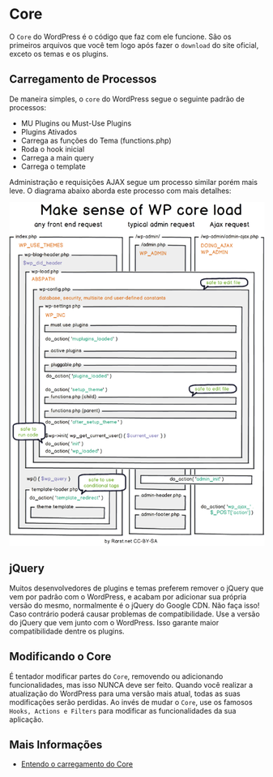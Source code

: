 # Core

O `Core` do WordPress é o código que faz com ele funcione. São os primeiros arquivos que você tem logo após fazer o `download` do site oficial, exceto os temas e os plugins.

## Carregamento de Processos

De maneira simples, o `core` do WordPress segue o seguinte padrão de processos:

 - MU Plugins ou Must-Use Plugins
 - Plugins Ativados
 - Carrega as funções do Tema (functions.php)
 - Roda o hook inicial
 - Carrega a main query
 - Carrega o template

Administração e requisições AJAX segue um processo similar porém mais leve. O diagrama abaixo aborda este processo com mais detalhes:

[![Carregando o Core do WordPress](../assets/wordpress_core_load.png)](../assets/wordpress_core_load.png)

## jQuery

Muitos desenvolvedores de plugins e temas preferem remover o jQuery que vem por padrão com o WordPress, e acabam por adicionar sua própria versão do mesmo, normalmente é o jQuery do Google CDN. Não faça isso! Caso contrário poderá causar problemas de compatibilidade. Use a versão do jQuery que vem junto com o WordPress. Isso garante maior compatibilidade dentre os plugins.

## Modificando o Core

É tentador modificar partes do `Core`, removendo ou adicionando funcionalidades, mas isso NUNCA deve ser feito. Quando você realizar a atualização do WordPress para uma versão mais atual, todas as suas modificações serão perdidas. Ao invés de mudar o `Core`, use os famosos `Hooks, Actions e Filters` para modificar as funcionalidades da sua aplicação.

## Mais Informações

 - [Entendo o carregamento do Core](http://www.rarst.net/wordpress/wordpress-core-load/)
